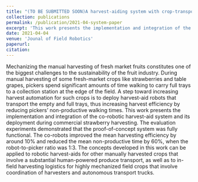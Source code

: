 ```yaml
---
title: "(TO BE SUBMITTED SOON)A harvest-aiding system with crop-transport co-robots: Design, development, integration, and field evaluation"
collection: publications
permalink: /publication/2021-04-system-paper
excerpt: 'This work presents the implementation and integration of the co-robotic harvest-aid system and its deployment during commercial strawberry harvesting. The evaluation experiments demonstrated that the proof-of-concept system was fully functional. The co-robots improved the mean harvesting efficiency by around 10% and reduced the mean non-productive time by 60%, when the robot-to-picker ratio was 1:3.'
date: 2021-04-04
venue: 'Jounal of Field Robotics'
paperurl: 
citation: 
---
```

Mechanizing the manual harvesting of fresh market fruits constitutes one of the biggest challenges to the sustainability of the fruit industry. During manual harvesting of some fresh-market crops like strawberries and table grapes, pickers spend significant amounts of time walking to carry full trays to a collection station at the edge of the field. A step toward increasing harvest automation for such crops is to deploy harvest-aid robots that transport the empty and full trays, thus increasing harvest efficiency by reducing pickers’ non-productive walking times. This work presents the implementation and integration of the co-robotic harvest-aid system and its deployment during commercial strawberry harvesting. The evaluation experiments demonstrated that the proof-of-concept system was fully functional. The co-robots improved the mean harvesting efficiency by around 10% and reduced the mean non-productive time by 60%, when the robot-to-picker ratio was 1:3. The concepts developed in this work can be applied to robotic harvest-aids for other manually harvested crops that involve a substantial human-powered produce transport, as well as to in-field harvesting logistics for highly mechanized field crops that involve coordination of harvesters and autonomous transport trucks.

